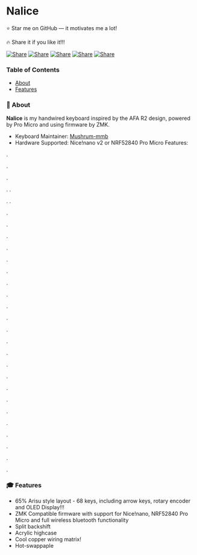 # Nalice
⭐ Star me on GitHub — it motivates me a lot!

🔥 Share it if you like it!!!

[![Share](https://img.shields.io/badge/share-000000?logo=x&logoColor=white)](https://x.com/intent/tweet?text=Check%20out%20this%20project%20on%20GitHub:%20https://github.com/Abblix/Oidc.Server%20%23OpenIDConnect%20%23Security%20%23Authentication)
[![Share](https://img.shields.io/badge/share-1877F2?logo=facebook&logoColor=white)](https://www.facebook.com/sharer/sharer.php?u=https://github.com/Abblix/Oidc.Server)
[![Share](https://img.shields.io/badge/share-0A66C2?logo=linkedin&logoColor=white)](https://www.linkedin.com/sharing/share-offsite/?url=https://github.com/Abblix/Oidc.Server)
[![Share](https://img.shields.io/badge/share-FF4500?logo=reddit&logoColor=white)](https://www.reddit.com/submit?title=Check%20out%20this%20project%20on%20GitHub:%20https://github.com/Abblix/Oidc.Server)
[![Share](https://img.shields.io/badge/share-0088CC?logo=telegram&logoColor=white)](https://t.me/share/url?url=https://github.com/Abblix/Oidc.Server&text=Check%20out%20this%20project%20on%20GitHub)

### Table of Contents
- [About](#-about)
- [Features](#-features)




### 🚀 About

**Nalice** is my handwired keyboard inspired by the AFA R2 design, powered by Pro Micro and using firmware by ZMK. 

* Keyboard Maintainer: [Mushrum-mmb](https://github.com/Mushrum-mmb/)
* Hardware Supported: Nice!nano v2 or NRF52840 Pro Micro
Features:

.

.


.

.
.

.
.


.

.


.



.


.


.




.



.

.

.



.


.


.



.

.

.

.

.

.


.

.


.

.

### 🎓 Features
* 65% Arisu style layout - 68 keys, including arrow keys, rotary encoder and OLED Display!!!
* ZMK Compatible firmware with support for Nice!nano, NRF52840 Pro Micro and full wireless bluetooth functionality
* Split backshift
* Acrylic highcase
* Cool copper wiring matrix!
* Hot-swappaple
